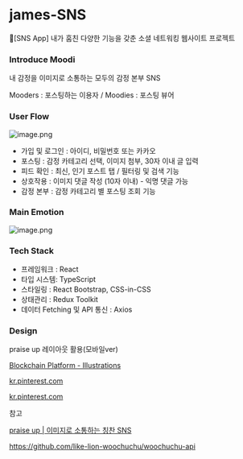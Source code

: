 # james-SNS
📱[SNS App] 내가 훔친 다양한 기능을 갖춘 소셜 네트워킹 웹사이트 프로젝트
### Introduce Moodi

내 감정을 이미지로 소통하는 모두의 감정 본부 SNS

Mooders : 포스팅하는 이용자 / Moodies : 포스팅 뷰어

### User Flow

![image.png](https://prod-files-secure.s3.us-west-2.amazonaws.com/681aabec-185e-44d0-b64b-3d352bfbfae8/437ee593-65c8-463e-a47c-8fcba1be6007/image.png)

- 가입 및 로그인 : 아이디, 비밀번호 또는 카카오
- 포스팅 : 감정 카테고리 선택, 이미지 첨부, 30자 이내 글 입력
- 피드 확인 : 최신, 인기 포스트 탭 / 필터링 및 검색 기능
- 상호작용 : 이미지 댓글 작성 (10자 이내) - 익명 댓글 가능
- 감정 본부 : 감정 카테고리 별 포스팅 조회 기능

### Main Emotion

![image.png](https://prod-files-secure.s3.us-west-2.amazonaws.com/681aabec-185e-44d0-b64b-3d352bfbfae8/41f81a75-312d-4cd4-b96d-cb4e4d3e6fcf/image.png)

### Tech Stack

- 프레임워크 : React
- 타입 시스템: TypeScript
- 스타일링 : React Bootstrap, CSS-in-CSS
- 상태관리 : Redux Toolkit
- 데이터 Fetching 및 API 통신 : Axios

### Design

praise up 레이아웃 활용(모바일ver)

[Blockchain Platform - Illustrations](https://kr.pinterest.com/pin/763852786834988886/)

[kr.pinterest.com](https://kr.pinterest.com/pin/8233211827206553/)

[kr.pinterest.com](https://kr.pinterest.com/pin/5277724558696744/)

참고

[praise up | 이미지로 소통하는 칭찬 SNS](https://www.behance.net/gallery/191497631/praise-up-SNS?tracking_source=search_projects%7Csns&l=1)

https://github.com/like-lion-woochuchu/woochuchu-api
